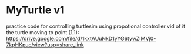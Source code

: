 # MyTurtle v1
practice code for controlling turtlesim using propotional controller 
vid of it the turtle moving to point (1,1): https://drive.google.com/file/d/1kxtAUuNkD1yYG6tywZIMVj0-7kpHKpuc/view?usp=share_link 
